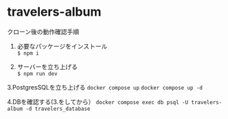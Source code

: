 # travelers-album

クローン後の動作確認手順
1. 必要なパッケージをインストール  
```$ npm i```

2. サーバーを立ち上げる  
```$ npm run dev```

3.PostgresSQLを立ち上げる
```docker compose up```
```docker compose up -d```

4.DBを確認する(3.をしてから）
```docker compose exec db psql -U travelers-album -d travelers_database```

